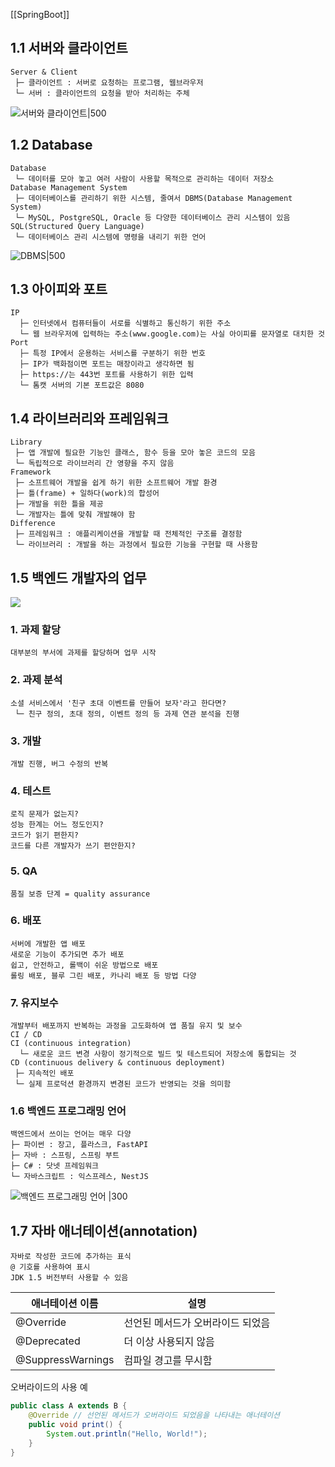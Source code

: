 [[SpringBoot]]
## 1.1 서버와 클라이언트
	Server & Client
	 ├─ 클라이언트 : 서버로 요청하는 프로그램, 웹브라우저
	 └─ 서버 : 클라이언트의 요청을 받아 처리하는 주체

![서버와 클라이언트|500](https://i.imgur.com/6ShTdWN.png)

## 1.2 Database
	Database
	 └─ 데이터를 모아 놓고 여러 사람이 사용할 목적으로 관리하는 데이터 저장소
	Database Management System
	 ├─ 데이터베이스를 관리하기 위한 시스템, 줄여서 DBMS(Database Management System)
	 └─ MySQL, PostgreSQL, Oracle 등 다양한 데이터베이스 관리 시스템이 있음
	SQL(Structured Query Language)
	 └─ 데이터베이스 관리 시스템에 명령을 내리기 위한 언어

![DBMS|500](https://i.imgur.com/bfLFAPI.png)

## 1.3 아이피와 포트
	IP
	  ├─ 인터넷에서 컴퓨터들이 서로를 식별하고 통신하기 위한 주소
	  └─ 웹 브라우저에 입력하는 주소(www.google.com)는 사실 아이피를 문자열로 대치한 것
	Port
	  ├─ 특정 IP에서 운용하는 서비스를 구분하기 위한 번호
	  ├─ IP가 백화점이면 포트는 매장이라고 생각하면 됨
	  ├─ https://는 443번 포트를 사용하기 위한 입력
	  └─ 톰캣 서버의 기본 포트값은 8080

## 1.4 라이브러리와 프레임워크
	Library
	 ├─ 앱 개발에 필요한 기능인 클래스, 함수 등을 모아 놓은 코드의 모음
	 └─ 독립적으로 라이브러리 간 영향을 주지 않음
	Framework
	 ├─ 소프트웨어 개발을 쉽게 하기 위한 소프트웨어 개발 환경
	 ├─ 틀(frame) + 일하다(work)의 합성어
	 ├─ 개발을 위한 틀을 제공
	 └─ 개발자는 틀에 맞춰 개발해야 함
	Difference
	 ├─ 프레임워크 : 애플리케이션을 개발할 때 전체적인 구조를 결정함
	 └─ 라이브러리 : 개발을 하는 과정에서 필요한 기능을 구현할 때 사용함

## 1.5 백엔드 개발자의 업무
![](https://i.imgur.com/CjN5WCD.png)
### 1. 과제 할당
	대부분의 부서에 과제를 할당하며 업무 시작

### 2. 과제 분석
	소셜 서비스에서 '친구 초대 이벤트를 만들어 보자'라고 한다면?
	 └─ 친구 정의, 초대 정의, 이벤트 정의 등 과제 연관 분석을 진행

### 3. 개발
	개발 진행, 버그 수정의 반복

### 4. 테스트
	로직 문제가 없는지?
	성능 한계는 어느 정도인지?
	코드가 읽기 편한지?
	코드를 다른 개발자가 쓰기 편안한지?

### 5. QA
	품질 보증 단계 = quality assurance

### 6. 배포
	서버에 개발한 앱 배포
	새로운 기능이 추가되면 추가 배포
	쉽고, 안전하고, 롤백이 쉬운 방법으로 배포
	롤링 배포, 블루 그린 배포, 카나리 배포 등 방법 다양

### 7. 유지보수
	개발부터 배포까지 반복하는 과정을 고도화하여 앱 품질 유지 및 보수
	CI / CD
	CI (continuous integration)
	  └─ 새로운 코드 변경 사항이 정기적으로 빌드 및 테스트되어 저장소에 통합되는 것
	CD (continuous delivery & continuous deployment)
	 ├─ 지속적인 배포
	 └─ 실제 프로덕션 환경까지 변경된 코드가 반영되는 것을 의미함

### 1.6 백엔드 프로그래밍 언어
	백엔드에서 쓰이는 언어는 매우 다양
	├─ 파이썬 : 장고, 플라스크, FastAPI
	├─ 자바 : 스프링, 스프링 부트
	├─ C# : 닷넷 프레임워크
	└─ 자바스크립트 : 익스프레스, NestJS

![백엔드 프로그래밍 언어 |300](https://i.imgur.com/TC2CHsD.png)

## 1.7 자바 애너테이션(annotation)
	자바로 작성한 코드에 추가하는 표식
	@ 기호를 사용하여 표시
	JDK 1.5 버전부터 사용할 수 있음

| 애너테이션 이름   |           설명                 |
| ----------------- | ------------------------- |
| @Override         | 선언된 메서드가 오버라이드 되었음 |
| @Deprecated       | 더 이상 사용되지 않음          |
| @SuppressWarnings | 컴파일 경고를 무시함           |

오버라이드의 사용 예
``` java
public class A extends B {
	@Override // 선언된 메서드가 오버라이드 되었음을 나타내는 애너테이션
	public void print() {
		System.out.println("Hello, World!");
	}
}
```

